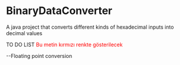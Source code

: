 # BinaryDataConverter
A java project that converts different kinds of hexadecimal inputs into decimal values

TO DO LIST
<span style="color:#FF0000">Bu metin kırmızı renkte gösterilecek</span>

--Floating point conversion
